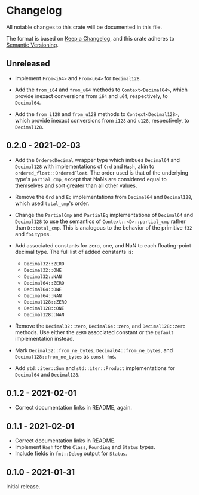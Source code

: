 # Changelog

All notable changes to this crate will be documented in this file.

The format is based on [Keep a Changelog], and this crate adheres to [Semantic
Versioning].

## Unreleased

* Implement `From<i64>` and `From<u64>` for `Decimal128`.

* Add the `from_i64` and `from_u64` methods to `Context<Decimal64>`, which
  provide inexact conversions from `i64` and `u64`, respectively, to
  `Decimal64`.

* Add the `from_i128` and `from_u128` methods to `Context<Decimal128>`, which
  provide inexact conversions from `i128` and `u128`, respectively, to
  `Decimal128`.

## 0.2.0 - 2021-02-03

* Add the `OrderedDecimal` wrapper type which imbues `Decimal64` and
  `Decimal128` with implementations of `Ord` and `Hash`, akin to
  `ordered_float::OrderedFloat`. The order used is that of the underlying type's
  `partial_cmp`, except that NaNs are considered equal to themselves and sort
  greater than all other values.

* Remove the `Ord` and `Eq` implementations from `Decimal64` and `Decimal128`,
  which used `total_cmp`'s order.

* Change the `PartialCmp` and `PartialEq` implementations of `Decimal64` and
  `Decimal128` to use the semantics of `Context::<D>::partial_cmp` rather than
  `D::total_cmp`. This is analogous to the behavior of the primitive `f32` and
  `f64` types.

* Add associated constants for zero, one, and NaN to each floating-point decimal
  type. The full list of added constants is:

  * `Decimal32::ZERO`
  * `Decimal32::ONE`
  * `Decimal32::NAN`
  * `Decimal64::ZERO`
  * `Decimal64::ONE`
  * `Decimal64::NAN`
  * `Decimal128::ZERO`
  * `Decimal128::ONE`
  * `Decimal128::NAN`

* Remove the `Decimal32::zero`, `Decimal64::zero`, and `Decimal128::zero`
  methods. Use either the `ZERO` associated constant or the `Default`
  implementation instead.

* Mark `Decimal32::from_ne_bytes`, `Decimal64::from_ne_bytes`, and
  `Decimal128::from_ne_bytes` as `const fn`s.

* Add `std::iter::Sum` and `std::iter::Product` implementations for `Decimal64`
  and `Decimal128`.

## 0.1.2 - 2021-02-01

* Correct documentation links in README, again.

## 0.1.1 - 2021-02-01

* Correct documentation links in README.
* Implement `Hash` for the `Class`, `Rounding` and `Status` types.
* Include fields in `fmt::Debug` output for `Status`.

## 0.1.0 - 2021-01-31

Initial release.

[Keep a Changelog]: https://keepachangelog.com/en/1.0.0/
[Semantic Versioning]: https://semver.org/spec/v2.0.0.html
